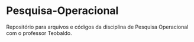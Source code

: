 # Pesquisa-Operacional
Repositório para arquivos e códigos da disciplina de Pesquisa Operacional com o professor Teobaldo.
